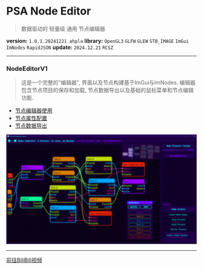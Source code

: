 # PSA Node Editor

> 数据驱动的 轻量级 通用 节点编辑器

__version:__ `1.0.1.20241221 ahpla`
__library:__ `OpenGL3` `GLFW` `GLEW` `STB_IMAGE` `ImGui` `ImNodes` `RapidJSON`
__update:__ `2024.12.21` `RCSZ`

---

### NodeEditorV1

> 这是一个完整的"编辑器", 界面以及节点构建基于ImGui与ImNodes. 编辑器包含节点项目的保存和加载, 节点数据导出以及基础的鼠标菜单和节点编辑功能.

- [节点编辑器使用](docs/node_editor_usage.md)
- [节点属性配置](docs/node_editor_config.md)
- [节点数据导出](docs/node_editor_export.md)

<img src="docs/editor_demo_v1.png"/>

---

[前往BiliBili视频]()